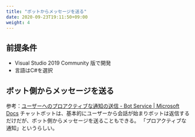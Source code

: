 ```yaml
---
title: "ボットからメッセージを送る"
date: 2020-09-23T19:11:50+09:00
weight: 4
---
```


## 前提条件

* Visual Studio 2019 Community 版で開発
* 言語はC#を選択

## ボット側からメッセージを送る
参考：[ユーザーへのプロアクティブな通知の送信 - Bot Service | Microsoft Docs](https://docs.microsoft.com/ja-jp/azure/bot-service/bot-builder-howto-proactive-message?view=azure-bot-service-4.0&tabs=csharp)
チャットボットは、基本的にユーザーから会話が始まりボットは返信するだけだが、ボット側からメッセージを送ることもできる。
「プロアクティブな通知」というらしい。
